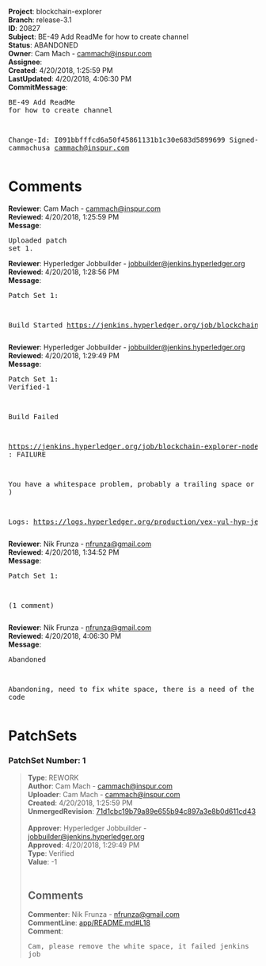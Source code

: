 <strong>Project</strong>: blockchain-explorer<br><strong>Branch</strong>: release-3.1<br><strong>ID</strong>: 20827<br><strong>Subject</strong>: BE-49 Add ReadMe for how to create channel<br><strong>Status</strong>: ABANDONED<br><strong>Owner</strong>: Cam Mach - cammach@inspur.com<br><strong>Assignee</strong>:<br><strong>Created</strong>: 4/20/2018, 1:25:59 PM<br><strong>LastUpdated</strong>: 4/20/2018, 4:06:30 PM<br><strong>CommitMessage</strong>:<br><pre>BE-49 Add ReadMe for how to create channel

Change-Id: I091bbfffcd6a50f45861131b1c30e683d5899699
Signed-off-by: cammachusa <cammach@inspur.com>
</pre><h1>Comments</h1><strong>Reviewer</strong>: Cam Mach - cammach@inspur.com<br><strong>Reviewed</strong>: 4/20/2018, 1:25:59 PM<br><strong>Message</strong>: <pre>Uploaded patch set 1.</pre><strong>Reviewer</strong>: Hyperledger Jobbuilder - jobbuilder@jenkins.hyperledger.org<br><strong>Reviewed</strong>: 4/20/2018, 1:28:56 PM<br><strong>Message</strong>: <pre>Patch Set 1:

Build Started https://jenkins.hyperledger.org/job/blockchain-explorer-node6-verify-x86_64/92/</pre><strong>Reviewer</strong>: Hyperledger Jobbuilder - jobbuilder@jenkins.hyperledger.org<br><strong>Reviewed</strong>: 4/20/2018, 1:29:49 PM<br><strong>Message</strong>: <pre>Patch Set 1: Verified-1

Build Failed 

https://jenkins.hyperledger.org/job/blockchain-explorer-node6-verify-x86_64/92/ : FAILURE

You have a whitespace problem, probably a trailing space or two. ( https://jenkins.hyperledger.org/job/blockchain-explorer-node6-verify-x86_64/92/ )

Logs: https://logs.hyperledger.org/production/vex-yul-hyp-jenkins-3/blockchain-explorer-node6-verify-x86_64/92</pre><strong>Reviewer</strong>: Nik Frunza - nfrunza@gmail.com<br><strong>Reviewed</strong>: 4/20/2018, 1:34:52 PM<br><strong>Message</strong>: <pre>Patch Set 1:

(1 comment)</pre><strong>Reviewer</strong>: Nik Frunza - nfrunza@gmail.com<br><strong>Reviewed</strong>: 4/20/2018, 4:06:30 PM<br><strong>Message</strong>: <pre>Abandoned

Abandoning, need to fix white space, there is a need of the latest code</pre><h1>PatchSets</h1><h3>PatchSet Number: 1</h3><blockquote><strong>Type</strong>: REWORK<br><strong>Author</strong>: Cam Mach - cammach@inspur.com<br><strong>Uploader</strong>: Cam Mach - cammach@inspur.com<br><strong>Created</strong>: 4/20/2018, 1:25:59 PM<br><strong>UnmergedRevision</strong>: [71d1cbc19b79a89e655b94c897a3e8b0d611cd43](https://github.com/hyperledger-gerrit-archive/blockchain-explorer/commit/71d1cbc19b79a89e655b94c897a3e8b0d611cd43)<br><br><strong>Approver</strong>: Hyperledger Jobbuilder - jobbuilder@jenkins.hyperledger.org<br><strong>Approved</strong>: 4/20/2018, 1:29:49 PM<br><strong>Type</strong>: Verified<br><strong>Value</strong>: -1<br><br><h2>Comments</h2><strong>Commenter</strong>: Nik Frunza - nfrunza@gmail.com<br><strong>CommentLine</strong>: [app/README.md#L18](https://github.com/hyperledger-gerrit-archive/blockchain-explorer/blob/71d1cbc19b79a89e655b94c897a3e8b0d611cd43/app/README.md#L18)<br><strong>Comment</strong>: <pre>Cam, please remove the white space, it failed jenkins job</pre></blockquote>